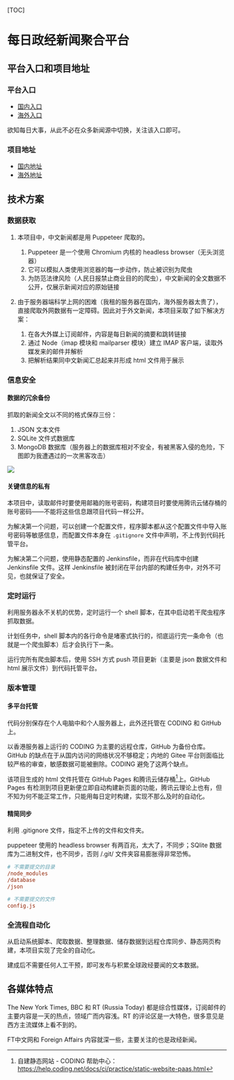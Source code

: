 

[TOC]

# 每日政经新闻聚合平台

## 平台入口和项目地址

### 平台入口

- [国内入口](https://news-crawling-1305177755.cos-website.ap-hongkong.myqcloud.com/)
- [海外入口](https://humoonruc.github.io/newsCrawling.github.io/)


欲知每日大事，从此不必在众多新闻源中切换，关注该入口即可。

### 项目地址

- [国内地址](https://humoonruc.coding.net/p/node.js-demo/d/newsCrawling/git)
- [海外地址](https://github.com/Humoonruc/newsCrawling.github.io)

## 技术方案

### 数据获取

1. 本项目中，中文新闻都是用 Puppeteer 爬取的。
   1. Puppeteer 是一个使用 Chromium 内核的 headless browser（无头浏览器）
   2. 它可以模拟人类使用浏览器的每一步动作，防止被识别为爬虫
   3. 为防范法律风险（人民日报禁止商业目的的爬虫），中文新闻的全文数据不公开，仅展示新闻对应的原始链接

2. 由于服务器端科学上网的困难（我租的服务器在国内，海外服务器太贵了），直接爬取外网数据有一定障碍。因此对于外文新闻，本项目采取了如下解决方案：
   1. 在各大外媒上订阅邮件，内容是每日新闻的摘要和跳转链接
   2. 通过 Node（imap 模块和 mailparser 模块）建立 IMAP 客户端，读取外媒发来的邮件并解析
   3. 把解析结果同中文新闻汇总起来并形成 html 文件用于展示

### 信息安全

#### 数据的冗余备份

抓取的新闻全文以不同的格式保存三份：

1. JSON 文本文件
2. SQLite 文件式数据库
3. MongoDB 数据库（服务器上的数据库相对不安全，有被黑客入侵的危险，下图即为我遭遇过的一次黑客攻击）

![](http://humoon-image-hosting-service.oss-cn-beijing.aliyuncs.com/img/typora/JavaScript/服务器上MongoDB数据库被黑.png)

#### 关键信息的私有

本项目中，读取邮件时要使用邮箱的账号密码，构建项目时要使用腾讯云储存桶的账号密码——不能将这些信息跟项目代码一样公开。

为解决第一个问题，可以创建一个配置文件，程序脚本都从这个配置文件中导入账号密码等敏感信息，而配置文件本身在 `.gitignore` 文件中声明，不上传到代码托管平台。

为解决第二个问题，使用静态配置的 Jenkinsfile，而非在代码库中创建 Jenkinsfile 文件。这样 Jenkinsfile 被封闭在平台内部的构建任务中，对外不可见，也就保证了安全。

### 定时运行

利用服务器永不关机的优势，定时运行一个 shell 脚本，在其中启动若干爬虫程序抓取数据。

计划任务中，shell 脚本内的各行命令是堵塞式执行的，彻底运行完一条命令（也就是一个爬虫脚本）后才会执行下一条。

运行完所有爬虫脚本后，使用 SSH 方式 push 项目更新（主要是 json 数据文件和 html 展示文件）到代码托管平台。 


### 版本管理

#### 多平台托管

代码分别保存在个人电脑中和个人服务器上，此外还托管在 CODING 和 GitHub 上。

以香港服务器上运行的 CODING 为主要的远程仓库，GitHub 为备份仓库。GitHub 的缺点在于从国内访问的网络状况不够稳定；内地的 Gitee 平台则面临比较严格的审查，敏感数据可能被删除。CODING 避免了这两个缺点。

该项目生成的 html 文件托管在 GitHub Pages 和腾讯云储存桶[^腾讯云]上。GitHub Pages 有检测到项目更新便立即自动构建新页面的功能，腾讯云理论上也有，但不知为何不能正常工作，只能用每日定时构建，实现不那么及时的自动化。

[^腾讯云]:自建静态网站 - CODING 帮助中心：https://help.coding.net/docs/ci/practice/static-website-paas.html

#### 精简同步

利用 .gitignore 文件，指定不上传的文件和文件夹。

puppeteer 使用的 headless browser 有两百兆，太大了，不同步；SQlite 数据库为二进制文件，也不同步，否则 /.git/ 文件夹容易膨胀得非常恐怖。

```ini
# 不需要提交的目录
/node_modules
/database
/json

# 不需要提交的文件
config.js
```

### 全流程自动化

从启动系统脚本、爬取数据、整理数据、储存数据到远程仓库同步、静态网页构建，本项目实现了完全的自动化。

建成后不需要任何人工干预，即可发布与积累全球政经要闻的文本数据。

## 各媒体特点

The New York Times, BBC 和 RT (Russia Today) 都是综合性媒体，订阅邮件的主要内容是一天的热点，领域广而内容浅。RT 的评论区是一大特色，很多意见是西方主流媒体上看不到的。

FT中文网和 Foreign Affairs 内容就深一些，主要关注的也是政经新闻。